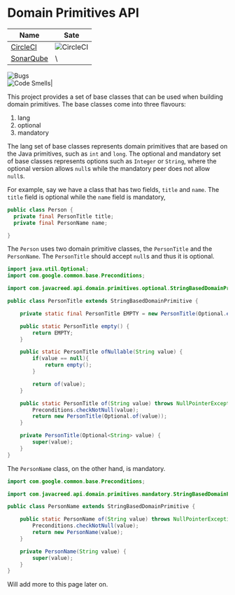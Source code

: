# Domain Primitives API

|Name|Sate|
|------------|----------------------------------|
|[CircleCI](https://circleci.com/gh/javacreed/domain-primitives-api)|![CircleCI](https://circleci.com/gh/javacreed/domain-primitives-api.svg?style=svg)|
|[SonarQube](https://sonarcloud.io/dashboard?id=javacreed_domain-primitives-api)|\
![Bugs](https://sonarcloud.io/api/project_badges/measure?project=javacreed_domain-primitives-api&metric=bugs)\
![Code Smells](https://sonarcloud.io/api/project_badges/measure?project=javacreed_domain-primitives-api&metric=code_smells)|


This project provides a set of base classes that can be used when building domain primitives.  The base classes come into three flavours:

1. lang
1. optional
1. mandatory

The lang set of base classes represents domain primitives that are based on the Java primitives, such as `int` and `long`.  The optional and mandatory set of base classes represents options such as `Integer` or `String`, where the optional version allows `null`s while the mandatory peer does not allow `null`s.

For example, say we have a class that has two fields, `title` and `name`.  The `title` field is optional while the `name` field is mandatory,

```java
public class Person {
  private final PersonTitle title;
  private final PersonName name;

}
```

The `Person` uses two domain primitive classes, the `PersonTitle` and the `PersonName`.  The `PersonTitle` should accept `null`s and thus it is optional.

```java
import java.util.Optional;
import com.google.common.base.Preconditions;

import com.javacreed.api.domain.primitives.optional.StringBasedDomainPrimitive;

public class PersonTitle extends StringBasedDomainPrimitive {

    private static final PersonTitle EMPTY = new PersonTitle(Optional.empty());

    public static PersonTitle empty() {
        return EMPTY;
    }

    public static PersonTitle ofNullable(String value) {
        if(value == null){
            return empty();
        }

        return of(value);
    }

    public static PersonTitle of(String value) throws NullPointerException {
        Preconditions.checkNotNull(value);
        return new PersonTitle(Optional.of(value));
    }

    private PersonTitle(Optional<String> value) {
        super(value);
    }
}
```

The `PersonName` class, on the other hand, is mandatory.

```java
import com.google.common.base.Preconditions;

import com.javacreed.api.domain.primitives.mandatory.StringBasedDomainPrimitive;

public class PersonName extends StringBasedDomainPrimitive {

    public static PersonName of(String value) throws NullPointerException {
        Preconditions.checkNotNull(value);
        return new PersonName(value);
    }

    private PersonName(String value) {
        super(value);
    }
}
```

Will add more to this page later on.
